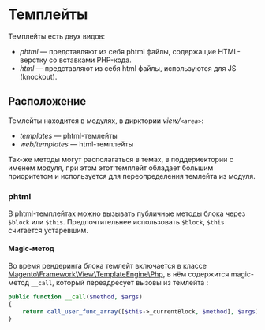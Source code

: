# Темплейты

Темплейты есть двух видов:
* *phtml* — представляют из себя phtml файлы, содержащие HTML-верстку со вставками PHP-кода.
* *html* — представляют из себя html файлы, используются для JS (knockout).

## Расположение

Темлейты находится в модулях, в дирктории _view/`<area>`_:

* _templates_ — phtml-темлейты
* _web/templates_ — html-темплейты

Так-же методы могут располагаться в темах, в поддериектории с именем модуля, при этом этот темплейт обладает большим приоритетом и используется для переопределения темлейта из модуля.

### phtml

В phtml-темплейтах можно вызывать публичные методы блока через `$block` или `$this`. Предпочтительнее использовать `$block`, `$this` считается устаревшим.

#### Magic-метод

Во время рендеринга блока темлейт включается в классе [Magento\Framework\View\TemplateEngine\Php](https://github.com/magento/magento2/blob/2.3/lib/internal/Magento/Framework/View/TemplateEngine/Php.php), в нём содержится magic-метод `__call`, который переадресует вызовы из темлейта :
```php
public function __call($method, $args)
{
    return call_user_func_array([$this->_currentBlock, $method], $args);
}
```
